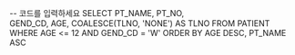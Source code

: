 -- 코드를 입력하세요
SELECT 
    PT_NAME,
    PT_NO,	
    GEND_CD,
    AGE,
    COALESCE(TLNO, 'NONE') AS TLNO
FROM PATIENT
WHERE 
    AGE <= 12 AND GEND_CD = 'W'
ORDER BY 
    AGE DESC,
    PT_NAME ASC